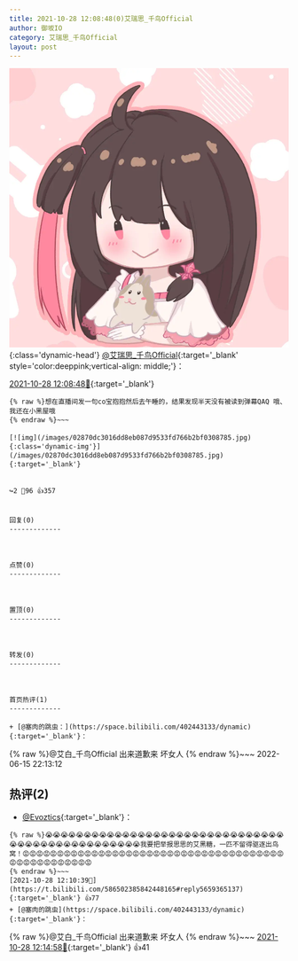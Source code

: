 ```yaml
---
title: 2021-10-28 12:08:48(0)艾瑞思_千鸟Official
author: 御坂IO
category: 艾瑞思_千鸟Official
layout: post
---
```


![img](/images/7e08840c56f251de28bdf766b647bd5fe9a5d50a.jpg){:class='dynamic-head'}
[@艾瑞思_千鸟Official](https://space.bilibili.com/1090010845/dynamic){:target='_blank' style='color:deeppink;vertical-align: middle;'}：

[2021-10-28 12:08:48🔗](https://t.bilibili.com/586502385842448165){:target='_blank'}

~~~
{% raw %}想在直播间发一句co宝抱抱然后去午睡的，结果发现半天没有被读到弹幕QAQ 哦、我还在小黑屋哦
{% endraw %}~~~

[![img](/images/02870dc3016dd8eb087d9533fd766b2bf0308785.jpg){:class='dynamic-img'}](/images/02870dc3016dd8eb087d9533fd766b2bf0308785.jpg){:target='_blank'}


↪️2 💬96 👍357


回复(0)
-------------



点赞(0)
-------------



置顶(0)
-------------



转发(0)
-------------



首页热评(1)
-------------

+ [@塞肉的跳虫：](https://space.bilibili.com/402443133/dynamic){:target='_blank'}：
~~~
{% raw %}@艾白_千鸟Official 出来道歉来 坏女人
{% endraw %}~~~
2022-06-15 22:13:12


热评(2)
-------------

+ [@Evoztics](https://space.bilibili.com/27807843/dynamic){:target='_blank'}：
~~~
{% raw %}😭😭😭😭😭😭😭😭😭😭😭😭😭😭😭😭😭😭😭😭😭😭😭😭😭😭😭😭😭😭😭😭😭😭😭😭😭😭😭😭😭😭😭😭😭😭😭😭我要把举报思思的艾黑糖，一匹不留得驱逐出鸟窝！😡😡😡😡😡😡😡😡😡😡😡😡😡😡😡😡😡😡😡😡😡😡😡😡😡😡😡😡😡😡😡😡😡😡😡😡😡😡😡😡😡😡😡😡😡😡😡😡😡😡
{% endraw %}~~~
[2021-10-28 12:10:39🔗](https://t.bilibili.com/586502385842448165#reply5659365137){:target='_blank'} 👍77
+ [@塞肉的跳虫](https://space.bilibili.com/402443133/dynamic){:target='_blank'}：
~~~
{% raw %}@艾白_千鸟Official 出来道歉来 坏女人
{% endraw %}~~~
[2021-10-28 12:14:58🔗](https://t.bilibili.com/586502385842448165#reply5659387261){:target='_blank'} 👍41


